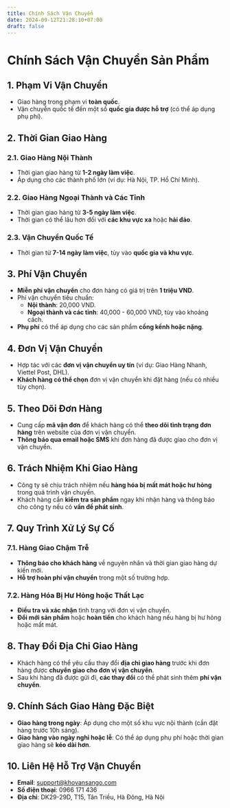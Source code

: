 ```yaml
---
title: Chính Sách Vận Chuyển
date: 2024-09-12T21:28:10+07:00
draft: false
---
```

# Chính Sách Vận Chuyển Sản Phẩm

## 1. Phạm Vi Vận Chuyển
   - Giao hàng trong phạm vi **toàn quốc**.
   - Vận chuyển quốc tế đến một số **quốc gia được hỗ trợ** (có thể áp dụng phụ phí).

## 2. Thời Gian Giao Hàng
   ### 2.1. Giao Hàng Nội Thành
   - Thời gian giao hàng từ **1-2 ngày làm việc**.
   - Áp dụng cho các thành phố lớn (ví dụ: Hà Nội, TP. Hồ Chí Minh).

   ### 2.2. Giao Hàng Ngoại Thành và Các Tỉnh
   - Thời gian giao hàng từ **3-5 ngày làm việc**.
   - Thời gian có thể lâu hơn đối với **các khu vực xa** hoặc **hải đảo**.

   ### 2.3. Vận Chuyển Quốc Tế
   - Thời gian từ **7-14 ngày làm việc**, tùy vào **quốc gia và khu vực**.

## 3. Phí Vận Chuyển
   - **Miễn phí vận chuyển** cho đơn hàng có giá trị trên **1 triệu VND**.
   - Phí vận chuyển tiêu chuẩn:
     - **Nội thành**: 20,000 VND.
     - **Ngoại thành và các tỉnh**: 40,000 - 60,000 VND, tùy vào khoảng cách.
   - **Phụ phí** có thể áp dụng cho các sản phẩm **cồng kềnh hoặc nặng**.

## 4. Đơn Vị Vận Chuyển
   - Hợp tác với các **đơn vị vận chuyển uy tín** (ví dụ: Giao Hàng Nhanh, Viettel Post, DHL).
   - **Khách hàng có thể chọn** đơn vị vận chuyển khi đặt hàng (nếu có nhiều tùy chọn).

## 5. Theo Dõi Đơn Hàng
   - Cung cấp **mã vận đơn** để khách hàng có thể **theo dõi tình trạng đơn hàng** trên website của đơn vị vận chuyển.
   - **Thông báo qua email hoặc SMS** khi đơn hàng đã được giao cho đơn vị vận chuyển.

## 6. Trách Nhiệm Khi Giao Hàng
   - Công ty sẽ chịu trách nhiệm nếu **hàng hóa bị mất mát hoặc hư hỏng** trong quá trình vận chuyển.
   - Khách hàng cần **kiểm tra sản phẩm** ngay khi nhận hàng và thông báo cho công ty nếu có **vấn đề phát sinh**.

## 7. Quy Trình Xử Lý Sự Cố
   ### 7.1. Hàng Giao Chậm Trễ
   - **Thông báo cho khách hàng** về nguyên nhân và thời gian giao hàng dự kiến mới.
   - **Hỗ trợ hoàn phí vận chuyển** trong một số trường hợp.

   ### 7.2. Hàng Hóa Bị Hư Hỏng hoặc Thất Lạc
   - **Điều tra và xác nhận** tình trạng với đơn vị vận chuyển.
   - **Đổi mới sản phẩm** hoặc **hoàn tiền** cho khách hàng nếu hàng bị hư hỏng hoặc mất mát.

## 8. Thay Đổi Địa Chỉ Giao Hàng
   - Khách hàng có thể yêu cầu thay đổi **địa chỉ giao hàng** trước khi đơn hàng được **chuyển giao cho đơn vị vận chuyển**.
   - Sau khi hàng đã được gửi đi, **các thay đổi** có thể phát sinh thêm **phí vận chuyển**.

## 9. Chính Sách Giao Hàng Đặc Biệt
   - **Giao hàng trong ngày**: Áp dụng cho một số khu vực nội thành (cần đặt hàng trước 10h sáng).
   - **Giao hàng vào ngày nghỉ hoặc lễ**: Có thể áp dụng phụ phí hoặc thời gian giao hàng sẽ **kéo dài hơn**.

## 10. Liên Hệ Hỗ Trợ Vận Chuyển
   - **Email**: support@khovansango.com
   - **Số điện thoại**: 0966 171 436
   - **Địa chỉ**: DK29-29D, T15, Tân Triều, Hà Đông, Hà Nội
